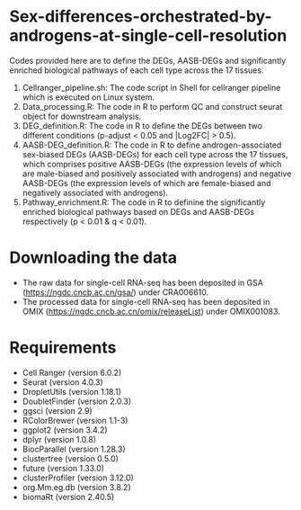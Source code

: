 # Sex-differences-orchestrated-by-androgens-at-single-cell-resolution
Codes provided here are to define the DEGs, AASB-DEGs and significantly enriched biological pathways of each cell type across the 17 tissues.
1. Cellranger_pipeline.sh: The code script in Shell for cellranger pipeline which is executed on Linux system.
2. Data_processing.R: The code in R to perform QC and construct seurat object for downstream analysis.
3. DEG_definition.R: The code in R to define the DEGs between two different conditions (p-adjust < 0.05 and |Log2FC| > 0.5).
4. AASB-DEG_definition.R: The code in R to define androgen-associated sex-biased DEGs (AASB-DEGs) for each cell type across the 17 tissues, which comprises positive AASB-DEGs (the expression levels of which are male-biased and positively associated with androgens) and negative AASB-DEGs (the expression levels of which are female-biased and negatively associated with androgens).
5. Pathway_enrichment.R: The code in R to definine the significantly enriched biological pathways based on DEGs and AASB-DEGs respectively (p < 0.01 & q < 0.01).
# Downloading the data
- The raw data for single-cell RNA-seq has been deposited in GSA (https://ngdc.cncb.ac.cn/gsa/) under CRA006610.
- The processed data for single-cell RNA-seq has been deposited in OMIX (https://ngdc.cncb.ac.cn/omix/releaseList) under OMIX001083. 
# Requirements
- Cell Ranger (version 6.0.2)
- Seurat (version 4.0.3)
- DropletUtils (version 1.18.1)
- DoubletFinder (version 2.0.3)
- ggsci (version 2.9)
- RColorBrewer (version 1.1-3)
- ggplot2 (version 3.4.2)
- dplyr (version 1.0.8)
- BiocParallel (version 1.28.3)
- clustertree (version 0.5.0)
- future (version 1.33.0)
- clusterProfiler (version 3.12.0)
- org.Mm.eg.db (version 3.8.2)
- biomaRt (version 2.40.5)
